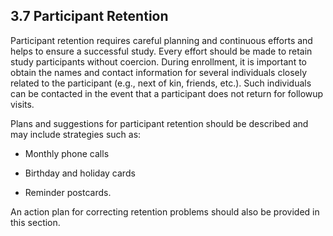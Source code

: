 ## 3.7 Participant Retention

Participant retention requires careful planning and continuous efforts
and helps to ensure a successful study. Every effort should be made to
retain study participants without coercion. During enrollment, it is
important to obtain the names and contact information for several
individuals closely related to the participant (e.g., next of kin,
friends, etc.). Such individuals can be contacted in the event that a
participant does not return for followup visits.

Plans and suggestions for participant retention should be described and
may include strategies such as:

-   Monthly phone calls

-   Birthday and holiday cards

-   Reminder postcards.

An action plan for correcting retention problems should also be provided
in this section.

